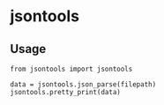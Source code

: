 # jsontools

## Usage 
```
from jsontools import jsontools

data = jsontools.json_parse(filepath)
jsontools.pretty_print(data)
```
